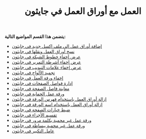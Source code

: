 ﻿---
title: العمل مع أوراق العمل في جايثون
type: docs
weight: 40
url: /ar/java/working-with-worksheets-in-jython/
---
**يتضمن هذا القسم المواضيع التالية:**

- [إضافة أوراق عمل إلى ملف إكسل جديد في جايثون](/cells/ar/java/adding-worksheets-to-new-excel-file-in-jython/)
- [نسخ أوراق العمل ونقلها في جايثون](/cells/ar/java/copying-and-moving-worksheets-in-jython/)
- [عرض إخفاء خطوط الشبكة في جايثون](/cells/ar/java/display-hide-gridlines-in-jython/)
- [عرض إخفاء أشرطة التمرير في جايثون](/cells/ar/java/display-hide-scroll-bars-in-jython/)
- [عرض إخفاء علامات التبويب في جايثون](/cells/ar/java/display-hide-tabs-in-jython/)
- [تجميد الألواح في جايثون](/cells/ar/java/freeze-panes-in-jython/)
- [إخفاء ورقة العمل في جايثون](/cells/ar/java/hide-unhide-worksheet-in-jython/)
- [إدارة فواصل الصفحات في جايثون](/cells/ar/java/managing-page-breaks-in-jython/)
- [معاينة فاصل الصفحة في جايثون](/cells/ar/java/page-break-preview-in-jython/)
- [ورقة عمل الحماية في جايثون](/cells/ar/java/protecting-worksheet-in-jython/)
- [إزالة أوراق العمل باستخدام فهرس الورقة في جايثون](/cells/ar/java/removing-worksheets-using-sheet-index-in-jython/)
- [إزالة أوراق العمل باستخدام اسم الورقة في جايثون](/cells/ar/java/removing-worksheets-using-sheet-name-in-jython/)
- [ضبط خيارات الصفحة في جايثون](/cells/ar/java/setting-page-options-in-jython/)
- [تقسيم الأجزاء في جايثون](/cells/ar/java/split-panes-in-jython/)
- [ورقة عمل غير محمية بكلمة مرور في جايثون](/cells/ar/java/unprotecting-password-protected-worksheet-in-jython/)
- [ورقة عمل غير محمية ببساطة في جايثون](/cells/ar/java/unprotecting-simply-protected-worksheet-in-jython/)
- [عامل التكبير في جايثون](/cells/ar/java/zoom-factor-in-jython/)
